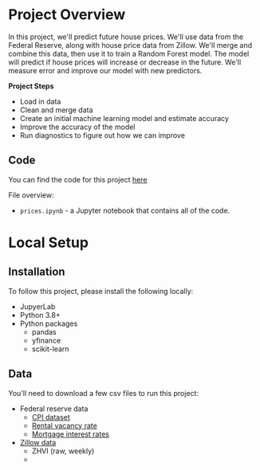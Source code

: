 # Project Overview

In this project, we'll predict future house prices.  We'll use data from the Federal Reserve, along with house price data from Zillow.  We'll merge and combine this data, then use it to train a Random Forest model.  The model will predict if house prices will increase or decrease in the future.  We'll measure error and improve our model with new predictors.

**Project Steps**

* Load in data
* Clean and merge data
* Create an initial machine learning model and estimate accuracy
* Improve the accuracy of the model
* Run diagnostics to figure out how we can improve

## Code

You can find the code for this project [here](https://github.com/dataquestio/project-walkthroughs/tree/master/house_prices)

File overview:

* `prices.ipynb` - a Jupyter notebook that contains all of the code.

# Local Setup

## Installation

To follow this project, please install the following locally:

* JupyerLab
* Python 3.8+
* Python packages
    * pandas
    * yfinance
    * scikit-learn

## Data

You'll need to download a few csv files to run this project:

* Federal reserve data
    * [CPI dataset](https://fred.stlouisfed.org/series/CPIAUCSL)
    * [Rental vacancy rate](https://fred.stlouisfed.org/series/RRVRUSQ156N)
    * [Mortgage interest rates](https://fred.stlouisfed.org/series/MORTGAGE30US)
* [Zillow data](https://www.zillow.com/research/data/)
    * ZHVI (raw, weekly)
    * 